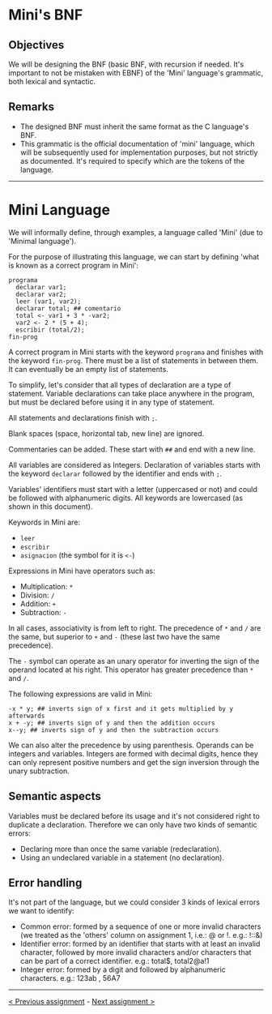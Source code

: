 # Mini's BNF
## Objectives
We will be designing the BNF (basic BNF, with recursion if needed. It's important to not be mistaken with EBNF) of the 'Mini' language's grammatic, both lexical and syntactic.
## Remarks
- The designed BNF must inherit the same format as the C language's BNF.
- This grammatic is the official documentation of 'mini' language, which will be subsequently used for implementation purposes, but not strictly as documented. It's required to specify which are the tokens of the language.
---
# Mini Language
We will informally define, through examples, a language called 'Mini' (due to 'Minimal language').

For the purpose of illustrating this language, we can start by defining 'what is known as a correct program in Mini':

```mini
programa
  declarar var1;
  declarar var2;
  leer (var1, var2);
  declarar total; ## comentario
  total <- var1 + 3 * -var2;
  var2 <- 2 * (5 + 4);
  escribir (total/2);
fin-prog
```
A correct program in Mini starts with the keyword `programa` and finishes with the keyword `fin-prog`. There must be a list of statements in between them. It can eventually be an empty list of statements.

To simplify, let's consider that all types of declaration are a type of statement. Variable declarations can take place anywhere in the program, but must be declared before using it in any type of statement.

All statements and declarations finish with `;`.

Blank spaces (space, horizontal tab, new line) are ignored.

Commentaries can be added. These start with `##` and end with a new line.

All variables are considered as Integers. Declaration of variables starts with the keyword `declarar` followed by the identifier and ends with `;`.

Variables' identifiers must start with a letter (uppercased or not) and could be followed with alphanumeric digits. All keywords are lowercased (as shown in this document).

Keywords in Mini are:
- `leer`
- `escribir`
- `asignacion` (the symbol for it is `<-`)

Expressions in Mini have operators such as:
- Multiplication: `*`
- Division: `/`
- Addition: `+`
- Subtraction: `-`

In all cases, associativity is from left to right. The precedence of `*` and `/` are the same, but superior to `+` and `-` (these last two have the same precedence).

The `-` symbol can operate as an unary operator for inverting the sign of the operand located at his right. This operator has greater precedence than `*` and `/`.

The following expressions are valid in Mini:

```mini
-x * y; ## inverts sign of x first and it gets multiplied by y afterwards
x + -y; ## inverts sign of y and then the addition occurs
x--y; ## inverts sign of y and then the subtraction occurs
```
We can also alter the precedence by using parenthesis. Operands can be integers and variables. Integers are formed with decimal digits, hence they can only represent positive numbers and get the sign inversion through the unary subtraction.
## Semantic aspects
Variables must be declared before its usage and it's not considered right to duplicate a declaration. Therefore we can only have two kinds of semantic errors:
- Declaring more than once the same variable (redeclaration).
- Using an undeclared variable in a statement (no declaration).
## Error handling
It's not part of the language, but we could consider 3 kinds of lexical errors we want to identify:
- Common error: formed by a sequence of one or more invalid characters (we treated as the 'others' column on assignment 1, i.e.: @ or !. e.g.: !::&)
- Identifier error: formed by an identifier that starts with at least an invalid character, followed by more invalid characters and/or characters that can be part of a correct identifier. e.g.: total$, total2@a!1
- Integer error: formed by a digit and followed by alphanumeric characters. e.g.: 123ab , 56A7
---
[< Previous assignment](https://github.com/jlsuh/TP-SSL-K2004/tree/master/assignment1-elementary-scanner) - [Next assignment >](https://github.com/jlsuh/TP-SSL-K2004/tree/master/assignment3-scanner-flex)
